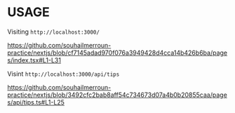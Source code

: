 # USAGE

Visiting `http://localhost:3000/`

https://github.com/souhailmerroun-practice/nextjs/blob/cf7145adad970f076a3949428d4cca14b426b6ba/pages/index.tsx#L1-L31

Visint `http://localhost:3000/api/tips`

https://github.com/souhailmerroun-practice/nextjs/blob/3492cfc2bab8aff54c734673d07a4b0b20855caa/pages/api/tips.ts#L1-L25
